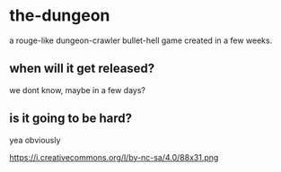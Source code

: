 # the-dungeon

a rouge-like dungeon-crawler bullet-hell game created in a few weeks.

## when will it get released?

we dont know, maybe in a few days?

## is it going to be hard?

yea obviously

https://i.creativecommons.org/l/by-nc-sa/4.0/88x31.png
